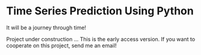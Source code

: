 # Time Series Prediction Using Python

It will be a journey through time!

Project under construction ... This is the early access version.
If you want to cooperate on this project, send me an email!